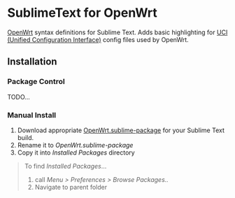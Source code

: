 # SublimeText for OpenWrt

[OpenWrt](https://openwrt.org) syntax definitions for Sublime Text. Adds basic highlighting for [UCI (Unified Configuration Interface)](https://openwrt.org/docs/guide-user/base-system/uci) config files used by OpenWrt.

## Installation

### Package Control

TODO...

### Manual Install

1. Download appropriate [OpenWrt.sublime-package](https://github.com/xyu/sublime-openwrt/releases) for your Sublime Text build.
2. Rename it to _OpenWrt.sublime-package_
3. Copy it into _Installed Packages_ directory

> To find _Installed Packages_...
>
> 1. call _Menu > Preferences > Browse Packages.._
> 2. Navigate to parent folder

